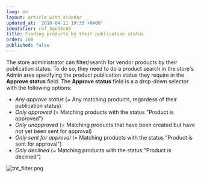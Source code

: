 ```yaml
---
lang: en
layout: article_with_sidebar
updated_at: '2018-04-11 19:33 +0400'
identifier: ref_3ge43cA0
title: Finding products by their publication status
order: 100
published: false
---
```

The store administrator can filter/search for vendor products by their publication status. To do so, they need to do a product search in the store's Admin area specifying the product publication status they require in the **Approve status** field. The **Approve status** field is a a drop-down selector with the following options:
   * _Any approve status_ (= Any matching products, regardess of their publication status)
   * _Only approved_ (= Matching products with the status "Product is approved")
   * _Only unapproved_ (= Matching products that have been created but have not yet been sent for approval)
   * _Only sent for approval_ (= Matching products with the status "Product is sent for approval")
   * _Only declined_ (= Matching products with the status "Product is declined")
   
![tnt_filter.png]({{site.baseurl}}/attachments/ref_3ge43cA0/tnt_filter.png)
   
